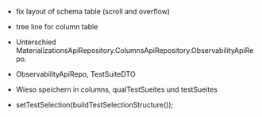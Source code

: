 - fix layout of schema table (scroll and overflow)
- tree line for column table

- Unterschied MaterializationsApiRepository.ColumnsApiRepository.ObservabilityApiRepo.
- ObservabilityApiRepo, TestSuiteDTO
- Wieso speichern in columns, qualTestSueites und testSueites

- setTestSelection(buildTestSelectionStructure());


